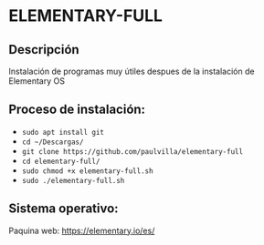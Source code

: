 # ELEMENTARY-FULL
Descripción
---
Instalación de programas muy útiles despues de la instalación de Elementary OS

Proceso de instalación:
---

* `sudo apt install git`
* `cd ~/Descargas/`
* `git clone https://github.com/paulvilla/elementary-full`
* `cd elementary-full/`
* `sudo chmod +x elementary-full.sh`
* `sudo ./elementary-full.sh`


Sistema operativo:
---
Paquina web: https://elementary.io/es/
